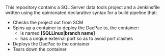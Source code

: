 This repository contains a SQL Server data tools project and a Jenkinsfile written using the opinionated declarative syntax for a build pipeline that:

- Checks the project out from SCM
- Spins up a container to deploy the DacPac to, the container:
  - is named **[SQLLinux|branch name]**
  - has a unqiue external port so as to avoid port clashes
- Deploys the DacPac to the container
- Tears down the container
